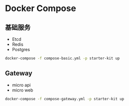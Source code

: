 # Docker Compose

## 基础服务

- Etcd
- Redis
- Postgres

```bash
docker-compose -f compose-basic.yml -p starter-kit up 
```

## Gateway

- micro api
- micro web

```bash
docker-compose -f compose-gateway.yml -p starter-kit up
```
